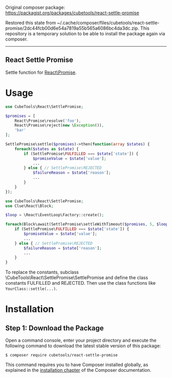 Original composer package: https://packagist.org/packages/cubetools/react-settle-promise

Restored this state from ~/.cache/composer/files/cubetools/react-settle-promise/2dc44fcb00d6e54a7819a55b565a6086bc4da3dc.zip.
This repository is a temporary solution to be able to install the package again via composer.

<hr/>

React Settle Promise
--------------------

Settle function for [React\Promise](https://reactphp.org/promise/).

Usage
=====

```php
use CubeTools\React\SettlePromise;

$promises = [
    React\Promise\resolve('foo'),
    React\Promise\reject(new \Exception()),
    'bar'
];

SettlePromise\settle($promises)->then(function(array $states) {
    foreach($states as $state) {
        if (SettlePromise\FULFILLED === $state['state']) {
            $promiseValue = $state['value'];
            ...
        } else { // SettlePromise\REJECTED
            $failureReason = $state['reason'];
            ...
        }
    }
});
```

```php
use CubeTools\React\SettlePromise;
use Clue\React\Block;

$loop = \React\EventLoop\Factory::create();

foreach(Block\await(SettlePromise\settleWithTimeout($promises, 5, $loop), $loop) {
    if (SettlePromise\FULFILLED === $state['state']) {
        $promiseValue = $state['value'];
        ...
    } else { // SettlePromise\REJECTED
        $failureReason = $state['reason'];
        ...
    }
}

```

To replace the constants, subclass \CubeTools\React\SettlePromise\SettlePromise and define the class constants FULFILLED and REJECTED.
Then use the class functions like `YourClass::settle(...)`.

Installation
============

Step 1: Download the Package
----------------------------

Open a command console, enter your project directory and execute the
following command to download the latest stable version of this package:

```console
$ composer require cubetools/react-settle-promise
```

This command requires you to have Composer installed globally, as explained
in the [installation chapter](https://getcomposer.org/doc/00-intro.md)
of the Composer documentation.
